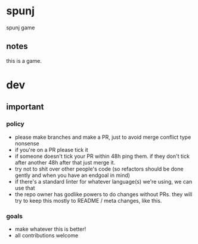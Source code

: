 # spunj

spunj game

## notes

this is a game.

# dev

## important

### policy

- please make branches and make a PR, just to avoid merge conflict type nonsense
- if you're on a PR please tick it
- if someone doesn't tick your PR within 48h ping them. if they don't tick after another 48h after that just merge it.
- try not to shit over other people's code (so refactors should be done gently and when you have an endgoal in mind)
- if there's a standard linter for whatever language(s) we're using, we can use that
- the repo owner has godlike powers to do changes without PRs. they will try to keep this mostly to README / meta changes, like this.

### goals

- make whatever this is better!
- all contributions welcome